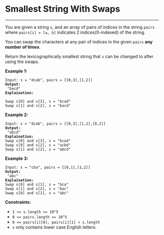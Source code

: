 # Smallest String With Swaps

***

You are given a string `s`, and an array of pairs of indices in the string `pairs` where `pairs[i] = [a, b]` indicates 2 indices(0-indexed) of the string.

You can swap the characters at any pair of indices in the given `pairs` **any number of times**.

Return the lexicographically smallest string that `s` can be changed to after using the swaps.

&#x20;

**Example 1:**

<pre><code>Input: s = "dcab", pairs = [[0,3],[1,2]]
<strong>Output:
</strong> "bacd"
<strong>Explaination:
</strong> 
Swap s[0] and s[3], s = "bcad"
Swap s[1] and s[2], s = "bacd"</code></pre>

**Example 2:**

<pre><code>Input: s = "dcab", pairs = [[0,3],[1,2],[0,2]]
<strong>Output:
</strong> "abcd"
<strong>Explaination: 
</strong>Swap s[0] and s[3], s = "bcad"
Swap s[0] and s[2], s = "acbd"
Swap s[1] and s[2], s = "abcd"</code></pre>

**Example 3:**

<pre><code>Input: s = "cba", pairs = [[0,1],[1,2]]
<strong>Output:
</strong> "abc"
<strong>Explaination: 
</strong>Swap s[0] and s[1], s = "bca"
Swap s[1] and s[2], s = "bac"
Swap s[0] and s[1], s = "abc"</code></pre>

&#x20;

**Constraints:**

* `1 <= s.length <= 10^5`
* `0 <= pairs.length <= 10^5`
* `0 <= pairs[i][0], pairs[i][1] < s.length`
* `s` only contains lower case English letters.
